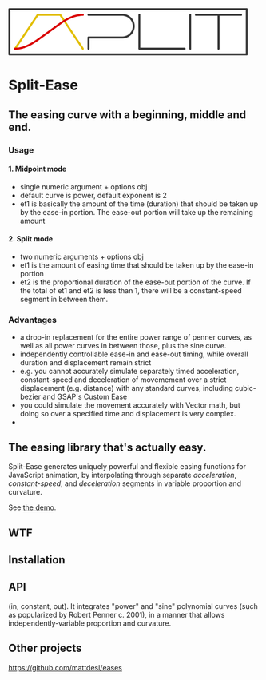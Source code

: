 <img src="split-ease.svg" alt="" width="480">

# Split-Ease

## The easing curve with a beginning, middle and end.

### Usage

#### 1. Midpoint mode

- single numeric argument + options obj
- default curve is power, default exponent is 2
- et1 is basically the amount of the time (duration) that should be taken up by the ease-in portion. The ease-out portion will take up the remaining amount


#### 2. Split mode

- two numeric arguments + options obj
- et1 is the amount of easing time that should be taken up by the ease-in portion
- et2 is the proportional duration of the ease-out portion of the curve. If the total of et1 and et2 is less than 1, there will be a constant-speed segment in between them.

### Advantages

- a drop-in replacement for the entire power range of penner curves, as well as all power curves in between those, plus the sine curve.
- independently controllable ease-in and ease-out timing, while overall duration and displacement remain strict
- e.g. you cannot accurately simulate separately timed acceleration, constant-speed and deceleration of movemement over a strict displacement (e.g. distance) with any standard curves, including cubic-bezier and GSAP's Custom Ease
- you could simulate the movement accurately with Vector math, but doing so over a specified time and displacement is very complex.
-

## The easing library that's actually easy.

Split-Ease generates uniquely powerful and flexible easing functions for JavaScript animation, by interpolating through separate *acceleration*, *constant-speed*, and *deceleration* segments in variable proportion and curvature.

See [the demo]().

## WTF

## Installation

## API
 (in, constant, out). It integrates "power" and "sine" polynomial curves (such as popularized by Robert Penner c. 2001), in a manner that allows independently-variable proportion and curvature.


## Other projects

https://github.com/mattdesl/eases
